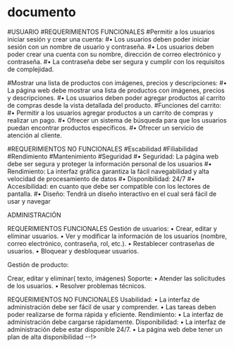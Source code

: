 # documento
#USUARIO
#REQUERIMIENTOS FUNCIONALES 
#Permitir a los usuarios iniciar sesión y crear una cuenta:
#•	Los usuarios deben poder iniciar sesión con un nombre de usuario y contraseña.
#•	Los usuarios deben poder crear una cuenta con su nombre, dirección de correo electrónico y contraseña.
#•	La contraseña debe ser segura y cumplir con los requisitos de complejidad.

#Mostrar una lista de productos con imágenes, precios y descripciones:
#•	La página web debe mostrar una lista de productos con imágenes, precios y descripciones.
#•	Los usuarios deben poder agregar productos al carrito de compras desde la vista detallada del producto.
#Funciones del carrito:
#•	Permitir a los usuarios agregar productos a un carrito de compras y realizar un pago.
#•	Ofrecer un sistema de búsqueda para que los usuarios puedan encontrar productos específicos.
#•	Ofrecer un servicio de atención al cliente.

#REQUERIMIENTOS NO FUNCIONALES 
#Escabilidad 
#Filiabilidad 
#Rendimiento 
#Mantenimiento 
#Seguridad
#•	Seguridad: La página web debe ser segura y proteger la información personal de los usuarios
#•	Rendimiento: La interfaz gráfica garantiza la fácil navegabilidad y alta velocidad de procesamiento de datos
#•	Disponibilidad: 24/7
#•	Accesibilidad: en cuanto que debe ser compatible con los lectores de pantalla.
#•	Diseño: Tendrá un diseño interactivo en el cual será fácil de usar  y navegar 


 
ADMINISTRACIÓN 

REQUERIMIENTOS FUNCIONALES
Gestión de usuarios:
•	Crear, editar y eliminar usuarios.
•	Ver y modificar la información de los usuarios (nombre, correo electrónico, contraseña, rol, etc.).
•	Restablecer contraseñas de usuarios.
•	Bloquear y desbloquear usuarios.

Gestión de producto:

Crear, editar y eliminar( texto, imágenes)
Soporte:
•	Atender las solicitudes de los usuarios.
•	Resolver problemas técnicos.
 


REQUERIMIENTOS NO FUNCIONALES 
Usabilidad:
•	La interfaz de administración debe ser fácil de usar y comprender.
•	Las tareas deben poder realizarse de forma rápida y eficiente.
Rendimiento:
•	La interfaz de administración debe cargarse rápidamente.
Disponibilidad:
•	La interfaz de administración debe estar disponible 24/7.
•	La página web debe tener un plan de alta disponibilidad
--!>

